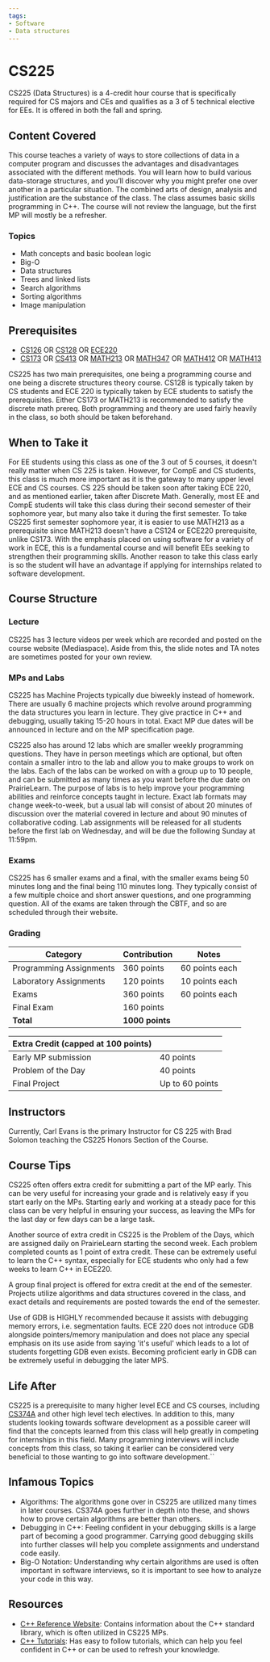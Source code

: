 ```yaml
---
tags:
- Software
- Data structures
---
```

# CS225

CS225 (Data Structures) is a 4-credit hour course that is specifically required for CS majors and CEs and qualifies as a 3 of 5 technical elective for EEs. It is offered in both the fall and spring. 

## Content Covered

This course teaches a variety of ways to store collections of data in a computer program and discusses the advantages and disadvantages associated with the different methods. You will learn how to build various data-storage structures, and you’ll discover why you might prefer one over another in a particular situation. The combined arts of design, analysis and justification are the substance of the class. The class assumes basic skills programming in C++. The course will not review the language, but the first MP will mostly be a refresher.

### Topics

- Math concepts and basic boolean logic
- Big-O
- Data structures
- Trees and linked lists
- Search algorithms
- Sorting algorithms
- Image manipulation

## Prerequisites

- [CS126](./CS126.md) OR [CS128](./CS128.md) OR [ECE220](../ECE%20Course%20Offerings/ECE220.md)
- [CS173](./CS173.md) OR [CS413](./CS413) OR [MATH213](../MATH%20Course%20Offerings/MATH413.md) OR [MATH347](../MATH%20Course%20Offerings/MATH347.md) OR [MATH412](../MATH%20Course%20Offerings/MATH412.md) OR [MATH413](../MATH%20Course%20Offerings/MATH413.md)

CS225 has two main prerequisites, one being a programming course and one being a discrete structures theory course.  CS128 is typically taken by CS students and ECE 220 is typically taken by ECE students to satisfy the prerequisites.  Either CS173 or MATH213 is recommended to satisfy the discrete math prereq. Both programming and theory are used fairly heavily in the class, so both should be taken beforehand.

## When to Take it

For EE students using this class as one of the 3 out of 5 courses, it doesn't really matter when CS 225 is taken. However, for CompE and CS students, this class is much more important as it is the gateway to many upper level ECE and CS courses. CS 225 should be taken soon after taking ECE 220, and as mentioned earlier, taken after Discrete Math. Generally, most EE and CompE students will take this class during their second semester of their sophomore year, but many also take it during the first semester. To take CS225 first semester sophomore year, it is easier to use MATH213 as a prerequisite since MATH213 doesn't have a CS124 or ECE220 prerequisite, unlike CS173. With the emphasis placed on using software for a variety of work in ECE, this is a fundamental course and will benefit EEs seeking to strengthen their programming skills. Another reason to take this class early is so the student will have an advantage if applying for internships related to software development.

## Course Structure

### Lecture

CS225 has 3 lecture videos per week which are recorded and posted on the course website (Mediaspace).  Aside from this, the slide notes and TA notes are sometimes posted for your own review.

### MPs and Labs

CS225 has Machine Projects typically due biweekly instead of homework.  There are usually 6 machine projects which revolve around programming the data structures you learn in lecture.  They give practice in C++ and debugging, usually taking 15-20 hours in total. Exact MP due dates will be announced in lecture and on the MP specification page.

CS225 also has around 12 labs which are smaller weekly programming questions.  They have in person meetings which are optional, but often contain a smaller intro to the lab and allow you to make groups to work on the labs.  Each of the labs can be worked on with a group up to 10 people, and can be submitted as many times as you want before the due date on PrairieLearn. The purpose of labs is to help improve your programming abilities and reinforce concepts taught in lecture. Exact lab formats may change week-to-week, but a usual lab will consist of about 20 minutes of discussion over the material covered in lecture and about 90 minutes of collaborative coding. Lab assignments will be released for all students before the first lab on Wednesday, and will be due the following Sunday at 11:59pm.

### Exams

CS225 has 6 smaller exams and a final, with the smaller exams being 50 minutes long and the final being 110 minutes long.  They typically consist of a few multiple choice and short answer questions, and one programming question.  All of the exams are taken through the CBTF, and so are scheduled through their website.

### Grading

Category |	Contribution| Notes 
--- | --- | ---
Programming Assignments |	360 points |	60 points each
Laboratory Assignments |	120 points |	10 points each
Exams | 360 points |	60 points each
Final Exam |	160 points |
**Total** | **1000 points**

|Extra Credit (capped at 100 points) | |
|--- | --- | 
Early MP submission | 40 points 
Problem of the Day | 40 points 
Final Project | Up to 60 points 

## Instructors

Currently, Carl Evans is the primary Instructor for CS 225 with Brad Solomon teaching the CS225 Honors Section of the Course.  

## Course Tips

CS225 often offers extra credit for submitting a part of the MP early.  This can be very useful for increasing your grade and is relatively easy if you start early on the MPs.  Starting early and working at a steady pace for this class can be very helpful in ensuring your success, as leaving the MPs for the last day or few days can be a large task.

Another source of extra credit in CS225 is the Problem of the Days, which are assigned daily on PrairieLearn starting the second week. Each problem completed counts as 1 point of extra credit.  These can be extremely useful to learn the C++ syntax, especially for ECE students who only had a few weeks to learn C++ in ECE220.

A group final project is offered for extra credit at the end of the semester.  Projects utilize algorithms and data structures covered in the class, and exact details and requirements are posted towards the end of the semester.

Use of GDB is HIGHLY recommended because it assists with debugging memory errors, i.e. segmentation faults. ECE 220 does not introduce GDB alongside pointers/memory manipulation and does not place any special emphasis on its use aside from saying 'it's useful' which leads to a lot of students forgetting GDB even exists.  Becoming proficient early in GDB can be extremely useful in debugging the later MPS. 

## Life After

CS225 is a prerequisite to many higher level ECE and CS courses, including [CS374A](./CS374A.md) and other high level tech electives.  In addition to this, many students looking towards software development as a possible career will find that the concepts learned from this class will help greatly in competing for internships in this field.  Many programming interviews will include concepts from this class, so taking it earlier can be considered very beneficial to those wanting to go into software development.``

## Infamous Topics

- Algorithms: The algorithms gone over in CS225 are utilized many times in later courses. CS374A goes further in depth into these, and shows how to prove certain algorithms are better than others.
- Debugging in C++: Feeling confident in your debugging skills is a large part of becoming a good programmer. Carrying good debugging skills into further classes will help you complete assignments and understand code easily.
- Big-O Notation: Understanding why certain algorithms are used is often important in software interviews, so it is important to see how to analyze your code in this way.

## Resources

- [C++ Reference Website](http://en.cppreference.com/): Contains information about the C++ standard library, which is often utilized in CS225 MPs.
- [C++ Tutorials](http://www.learncpp.com/): Has easy to follow tutorials, which can help you feel confident in C++ or can be used to refresh your knowledge.
